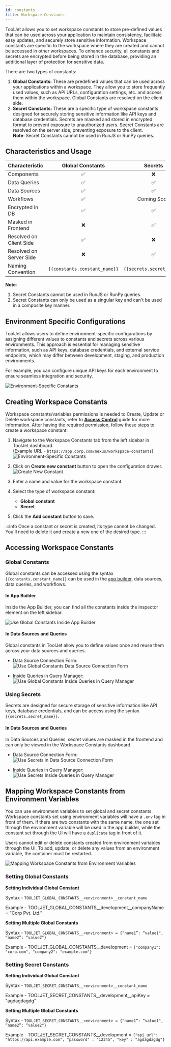 ```yaml
---
id: constants
title: Workspace Constants
---
```


ToolJet allows you to set workspace constants to store pre-defined values that can be used across your application to maintain consistency, facilitate easy updates, and securely store sensitive information. Workspace constants are specific to the workspace where they are created and cannot be accessed in other workspaces. To enhance security, all constants and secrets are encrypted before being stored in the database, providing an additional layer of protection for sensitive data.

There are two types of constants:
1. **Global Constants:** These are predefined values that can be used across your applications within a workspace. They allow you to store frequently used values, such as API URLs, configuration settings, etc. and access them within the workspace. Global Constants are resolved on the client side.
2. **Secret Constants:** These are a specific type of workspace constants designed for securely storing sensitive information like API keys and database credentials. Secrets are masked and stored in encrypted format to prevent exposure to unauthorized users. Secret Constants are resolved on the server side, preventing exposure to the client. <br/>
        **Note**: Secret Constants cannot be used in RunJS or RunPy queries.

## Characteristics and Usage

|   Characteristic        |       Global Constants        |         Secrets           |
|-------------------------|:-----------------------------:|:-------------------------:|
| Components              |             ✅                |           ❌              |
| Data Queries            |             ✅                |           ✅              |
| Data Sources            |             ✅                |           ✅              |
| Workflows               |             ✅                |       Coming Soon         |
| Encrypted in DB         |             ✅                |           ✅              |
| Masked in Frontend      |             ❌                |           ✅              |
| Resolved on Client Side |             ✅                |           ❌              |
| Resolved on Server Side |             ❌                |           ✅              |
| Naming Convention       | `{{constants.constant_name}}` | `{{secrets.secret_name}}` |
        
**Note**: 
1. Secret Constants cannot be used in RunJS or RunPy queries.
2. Secret Constants can only be used as a singular key and can't be used in a composite key manner.

## Environment Specific Configurations

ToolJet allows users to define environment-specific configurations by assigning different values to constants and secrets across various environments. This approach is essential for managing sensitive information, such as API keys, database credentials, and external service endpoints, which may differ between development, staging, and production environments. 

For example, you can configure unique API keys for each environment to ensure seamless integration and security.

<img className="screenshot-full" src="/img/security/constants/constants-secret/env-specific-const-v2.png" alt="Environment-Specific Constants"/>

## Creating Workspace Constants

Workspace constants/variables permissions is needed to Create, Update or Delete workspace constants, refer to **[Access Control](/docs/user-management/role-based-access/access-control)** guide for more information. After having the required permission, follow these steps to create a workspace constant:

1. Navigate to the Workspace Constants tab from the left sidebar in ToolJet dashboard. <br/>
    (Example URL - `https://app.corp.com/nexus/workspace-constants`)
    <img className="screenshot-full" src="/img/security/constants/constants-secret/dashboard.png" alt="Environment-Specific Constants"/>

2. Click on **Create new constant** button to open the configuration drawer.
    <img className="screenshot-full" src="/img/security/constants/constants-secret/create-new-v2.png" alt="Create New Constant"/>

3. Enter a name and value for the workspace constant.

4. Select the type of workspace constant:
    - **Global constant**
    - **Secret**

5. Click the **Add constant** button to save.

:::info
Once a constant or secret is created, its type cannot be changed. You'll need to delete it and create a new one of the desired type.
:::

## Accessing Workspace Constants

### Global Constants

Global constants can be accessed using the syntax `{{constants.constant_name}}` can be used in the [app builder](#in-app-builder), data sources, data queries, and workflows.

#### In App Builder

Inside the App Builder, you can find all the constants inside the inspector element on the left sidebar.

<img className="screenshot-full" src="/img/security/constants/constants-secret/global-const-app.png" alt="Use Global Constants Inside App Builder"/>

#### In Data Sources and Queries

Global constants in ToolJet allow you to define values once and reuse them across your data sources and queries.

- Data Source Connection Form:
    <img className="screenshot-full" src="/img/security/constants/constants-secret/golbal-constants-data-source-connection-v2.png" alt="Use Global Constants Data Source Connection Form"/>

- Inside Queries in Query Manager:
    <img className="screenshot-full" src="/img/security/constants/constants-secret/global-constants-queries.png" alt="Use Global Constants Inside Queries in Query Manager"/>

### Using Secrets

Secrets are designed for secure storage of sensitive information like API keys, database credentials, and can be access using the syntax `{{secrets.secret_name}}`.

#### In Data Sources and Queries

In Data Sources and Queries, secret values are masked in the frontend and can only be viewed in the Workspace Constants dashboard.

- Data Source Connection Form:
    <img className="screenshot-full" src="/img/security/constants/constants-secret/secrets-data-source-connection-v2.png" alt="Use Secrets in Data Source Connection Form"/>

- Inside Queries in Query Manager:
    <img className="screenshot-full" src="/img/security/constants/constants-secret/secrets-queries.png" alt="Use Secrets Inside Queries in Query Manager"/>

## Mapping Workspace Constants from Environment Variables

You can use environment variables to set global and secret constants. Workspace constants set using environment variables will have a `.env` tag in front of them. If there are two constants with the same name, the one set through the environment variable will be used in the app builder, while the constant set through the UI will have a `duplicate` tag in front of it.

Users cannot edit or delete constants created from environment variables through the UI. To add, update, or delete any values from an environment variable, the container must be restarted.

<img className="screenshot-full" src="/img/security/constants/constants-secret/const-mapping.png" alt="Mapping Workspace Constants from Environment Variables"/>

### Setting Global Constants

**Setting Individual Global Constant**

Syntax - `TOOLJET_GLOBAL_CONSTANTS__<environment>__constant_name`

Example - TOOLJET_GLOBAL_CONSTANTS__development__companyName = "Corp Pvt. Ltd."

**Setting Multiple Global Constants**

Syntax - `TOOLJET_GLOBAL_CONSTANTS__<environment> = {“name1”: “value1", “name2”: “value2"}`

Example - TOOLJET_GLOBAL_CONSTANTS__development = `{"company1": "corp.com", "company2": "example.com"}`


### Setting Secret Constants

**Setting Individual Global Constant**

Syntax - `TOOLJET_SECRET_CONSTANTS__<environment>__constant_name`

Example - TOOLJET_SECRET_CONSTANTS__development__apiKey = "agdagdagdg"

**Setting Multiple Global Constants**

Syntax - `TOOLJET_SECRET_CONSTANTS__<environment> = {“name1”: “value1", “name2”: “value2"}`

Example - TOOLJET_SECRET_CONSTANTS__development = `{"api_url": "https://api.example.com", "password" : "12345", "key" : "agdagdagdg"}`
